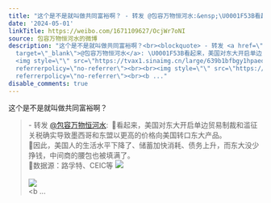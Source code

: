 ```yaml
---
title: "这个是不是就叫做共同富裕啊？ - 转发 @包容万物恒河水:&ensp;\U0001F53B看起来，美国对东大开启单边贸易制裁和滥征关税确实导致墨西哥和东盟以更高的价格向美国转口东..."
date: '2024-05-01'
linkTitle: https://weibo.com/1671109627/OcjWr7oNI
source: 包容万物恒河水的微博
description: "这个是不是就叫做共同富裕啊？<br><blockquote> - 转发 <a href=\"https://weibo.com/1671109627\"
  target=\"_blank\">@包容万物恒河水</a>: \U0001F53B看起来，美国对东大开启单边贸易制裁和滥征关税确实导致墨西哥和东盟以更高的价格向美国转口东大产品。<br>\U0001F53B因此，美国人的生活水平下降了、储蓄加快消耗、债务上升，而东大没少挣钱，中间商的腰包也被填满了。<br>\U0001F53B数据源：路孚特、CEIC等
  <img style=\"\" src=\"https://tvax1.sinaimg.cn/large/639b1bfbgy1hpaedyurn1j20l50ev3zb.jpg\"
  referrerpolicy=\"no-referrer\"><br><br><img style=\"\" src=\"https://tvax2.sinaimg.cn/large/639b1bfbgy1hpaedygqhwj20kq0evt9m.jpg\"
  referrerpolicy=\"no-referrer\"><br><b ..."
disable_comments: true
---
```

这个是不是就叫做共同富裕啊？<br><blockquote> - 转发 <a href="https://weibo.com/1671109627" target="_blank">@包容万物恒河水</a>: 🔻看起来，美国对东大开启单边贸易制裁和滥征关税确实导致墨西哥和东盟以更高的价格向美国转口东大产品。<br>🔻因此，美国人的生活水平下降了、储蓄加快消耗、债务上升，而东大没少挣钱，中间商的腰包也被填满了。<br>🔻数据源：路孚特、CEIC等 <img style="" src="https://tvax1.sinaimg.cn/large/639b1bfbgy1hpaedyurn1j20l50ev3zb.jpg" referrerpolicy="no-referrer"><br><br><img style="" src="https://tvax2.sinaimg.cn/large/639b1bfbgy1hpaedygqhwj20kq0evt9m.jpg" referrerpolicy="no-referrer"><br><b ...